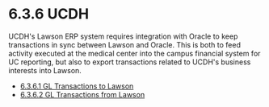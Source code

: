 # 6.3.6 UCDH

UCDH's Lawson ERP system requires integration with Oracle to keep transactions in sync between Lawson and Oracle.  This is both to feed activity executed at the medical center into the campus financial system for UC reporting, but also to export transactions related to UCDH's business interests into Lawson.

* [6.3.6.1 GL Transactions to Lawson](#/6%20Data%20Pipelines/6.3%20Custom%20Pipelines/6.3.6%20UCDH/6.3.6.1%20GL%20Transactions%20to%20Lawson/HOME ':ignore')
* [6.3.6.2 GL Transactions from Lawson](#/6%20Data%20Pipelines/6.3%20Custom%20Pipelines/6.3.6%20UCDH/6.3.6.2%20GL%20Transactions%20from%20Lawson/HOME ':ignore')
